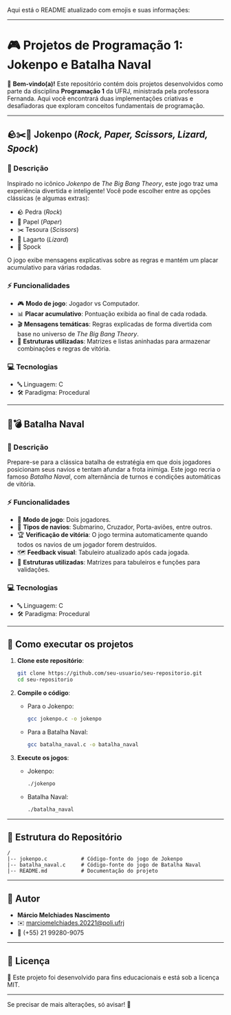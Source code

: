 Aqui está o README atualizado com emojis e suas informações:

---

# 🎮 Projetos de Programação 1: Jokenpo e Batalha Naval

👋 **Bem-vindo(a)!** Este repositório contém dois projetos desenvolvidos como parte da disciplina **Programação 1** da UFRJ, ministrada pela professora Fernanda. Aqui você encontrará duas implementações criativas e desafiadoras que exploram conceitos fundamentais de programação.

---

## 🪨✂️📄 Jokenpo (*Rock, Paper, Scissors, Lizard, Spock*)

### 📝 Descrição  
Inspirado no icônico *Jokenpo* de *The Big Bang Theory*, este jogo traz uma experiência divertida e inteligente! Você pode escolher entre as opções clássicas (e algumas extras):  

- 🪨 Pedra (*Rock*)  
- 📄 Papel (*Paper*)  
- ✂️ Tesoura (*Scissors*)  
- 🦎 Lagarto (*Lizard*)  
- 🖖 Spock  

O jogo exibe mensagens explicativas sobre as regras e mantém um placar acumulativo para várias rodadas.  

### ⚡ Funcionalidades  
- 🎮 **Modo de jogo**: Jogador vs Computador.  
- 📊 **Placar acumulativo**: Pontuação exibida ao final de cada rodada.  
- 🎬 **Mensagens temáticas**: Regras explicadas de forma divertida com base no universo de *The Big Bang Theory*.  
- 🧩 **Estruturas utilizadas**: Matrizes e listas aninhadas para armazenar combinações e regras de vitória.  

### 💻 Tecnologias  
- 🔤 Linguagem: C  
- 🛠 Paradigma: Procedural  

---

## 🚢💣 Batalha Naval

### 📝 Descrição  
Prepare-se para a clássica batalha de estratégia em que dois jogadores posicionam seus navios e tentam afundar a frota inimiga. Este jogo recria o famoso *Batalha Naval*, com alternância de turnos e condições automáticas de vitória.  

### ⚡ Funcionalidades  
- 👫 **Modo de jogo**: Dois jogadores.  
- 🚢 **Tipos de navios**: Submarino, Cruzador, Porta-aviões, entre outros.  
- 🏆 **Verificação de vitória**: O jogo termina automaticamente quando todos os navios de um jogador forem destruídos.  
- 🗺️ **Feedback visual**: Tabuleiro atualizado após cada jogada.  
- 🧩 **Estruturas utilizadas**: Matrizes para tabuleiros e funções para validações.  

### 💻 Tecnologias  
- 🔤 Linguagem: C  
- 🛠 Paradigma: Procedural  

---

## 🚀 Como executar os projetos  

1. **Clone este repositório**:  
   ```bash
   git clone https://github.com/seu-usuario/seu-repositorio.git
   cd seu-repositorio
   ```  

2. **Compile o código**:  
   - Para o Jokenpo:  
     ```bash
     gcc jokenpo.c -o jokenpo
     ```  
   - Para a Batalha Naval:  
     ```bash
     gcc batalha_naval.c -o batalha_naval
     ```  

3. **Execute os jogos**:  
   - Jokenpo:  
     ```bash
     ./jokenpo
     ```  
   - Batalha Naval:  
     ```bash
     ./batalha_naval
     ```  

---

## 📂 Estrutura do Repositório  

```plaintext
/
|-- jokenpo.c           # Código-fonte do jogo de Jokenpo
|-- batalha_naval.c     # Código-fonte do jogo de Batalha Naval
|-- README.md           # Documentação do projeto
```  

---

## 👤 Autor  

- **Márcio Melchiades Nascimento**  
- ✉️ [marciomelchiades.20221@poli.ufrj](mailto:marciomelchiades.20221@poli.ufrj)  
- 📱 (+55) 21 99280-9075  

---

## 📜 Licença  

📝 Este projeto foi desenvolvido para fins educacionais e está sob a licença MIT.  

---

Se precisar de mais alterações, só avisar! 🎉